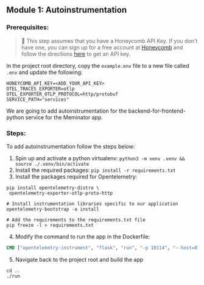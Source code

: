 ## Module 1: Autoinstrumentation

### Prerequisites:

> 🔖 This step assumes that you have a Honeycomb API Key. If you don't have one, you can sign up for a free account at [Honeycomb](https://ui.honeycomb.io/signup) and follow the directions [here](https://docs.honeycomb.io/get-started/configure/environments/manage-api-keys/#create-api-key) to get an API key.

In the project root directory, copy the `example.env` file to a new file called `.env` and update the following:

```shell
HONEYCOMB_API_KEY=<ADD_YOUR_API_KEY>
OTEL_TRACES_EXPORTER=otlp
OTEL_EXPORTER_OTLP_PROTOCOL=http/protobuf
SERVICE_PATH="services"
```

We are going to add autoinstrumentation for the backend-for-frontend-python service for the Meminator app.

### Steps:

To add autoinstrumentation follow the steps below:

1. Spin up and activate a python virtualenv: `python3 -m venv .venv && source ./.venv/bin/activate`
2. Install the required packages: `pip install -r requirements.txt`
3. Install the packages required for Opentelemetry:

```shell
pip install opentelemetry-distro \
 opentelemetry-exporter-otlp-proto-http

# Install instrumentation libraries specific to our application
opentelemetry-bootstrap -a install

# Add the requirements to the requirements.txt file
pip freeze -l > requirements.txt
```

4. Modify the command to run the app in the Dockerfile:

```Dockerfile
CMD ["opentelemetry-instrument", "flask", "run", "-p 10114", "--host=0.0.0.0"]
```

5. Navigate back to the project root and build the app

```shell
cd ..
./run
```
